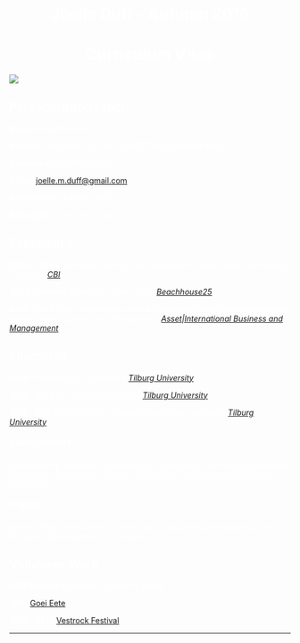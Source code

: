 <!-- HEADER -->


# <center><span style="color:white">Joelle Duff - Autumn 2016 </span>


# <center><span style="color:white">Curriculum Vitae</span>



![](https://media.licdn.com/mpr/mpr/shrinknp_200_200/p/3/005/098/2b8/176ff00.jpg)


<!-- MAIN CONTENT -->


## <span style="color:white">Personal information</span>

<span style="color:white">**Name** Joelle Mae Duff</span> 

<span style="color:white">**Address** Spoorlaan 392-83, 5038CE Tilburg, Netherlands</span>

<span style="color:white">**Telephone** 0031 613512737</span>

<span style="color:white">**E-mail** </span>[joelle.m.duff@gmail.com](joelle.m.duff@gmail.com) 

<span style="color:white">**Date of Birth** 14 March 1993</span>

<span style="color:white">**Nationality** Dutch and English</span>



## <span style="color:white">Experience</span>

<span style="color:white">**2015 - 2016** Internship *Centre for the Promotion of Import from Developing Countries*</span> *[CBI](https://www.cbi.eu/)*

<span style="color:white">**2006 - Present** Hospitality *Most recent*</span> *[Beachhouse25](http://www.beachhouse25.nl/)*

<span style="color:white">**2012 - 2013** Chairwoman International Committee  *Study Association Asset | International Business and Management*</span> *[Asset|International Business and Management](https://asset-ibm.nl/home)*

## <span style="color:white">Education</span>

<span style="color:white">**2016 - Present** MSc Economics</span> 
*[Tilburg University](https://www.tilburguniversity.edu/education/masters-programmes/economics/)*

<span style="color:white">**2014 - 2015** Pre-Master Economics</span> *[Tilburg University](https://www.tilburguniversity.edu/education/masters-programmes/economics/premaster/)*

<span style="color:white">**2011 - 2015** Bachelor International Business Administration</span> *[Tilburg University](https://www.tilburguniversity.edu/education/bachelors-programs/international-business-administration/)*


##### <span style="color:white">Career interests</span> 

<span style="color:white">*Sustainability, Economic Development, Developing Countries, Development Economics, Sustainable Tourism, Sustainable Development, Sustainable Agriculture*
</span>

##### <span style="color:white">Projects</span>

<span style="color:white">*Master Thesis Economics* - The Impact of Tourism Sustainability on the Economic Development of a country</span> 

## <span style="color:white">Volunteer Work</span>

<span style="color:white">**2016** Masters Economics Sounding Board</span>  

<span style="color:white">**2015**</span> [Goei Eete](https://www.goeieete.nl/)

<span style="color:white">**2010 - 2013**</span> [Vestrock Festival](http://www.vestrock.nl/)</center>






****






